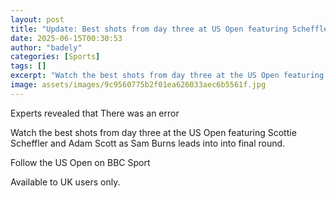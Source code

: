 ```yaml
---
layout: post
title: "Update: Best shots from day three at US Open featuring Scheffler & Scott"
date: 2025-06-15T00:30:53
author: "badely"
categories: [Sports]
tags: []
excerpt: "Watch the best shots from day three at the US Open featuring Scottie Scheffler and Adam Scott as Sam Burns leads into into final round."
image: assets/images/9c9560775b2f01ea626033aec6b5561f.jpg
---
```


Experts revealed that There was an error

Watch the best shots from day three at the US Open featuring Scottie Scheffler and Adam Scott as Sam Burns leads into into final round.

Follow the US Open on BBC Sport

Available to UK users only.

